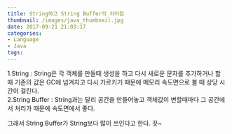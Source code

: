 ```yaml
---
title: String하고 String Buffer의 차이점
thumbnail: /images/java_thumbnail.jpg
date: 2017-09-21 21:03:17
categories:
- Language
- Java
tags:
---
```

1.String : String은 각 객체를 만들때 생성을 하고 다시 새로운 문자를 추가하거나 할 때 기존의 값은 GC에 넘겨지고 다시 가르키기 때문에 메모리 속도면으로 볼 때 상당 시간이 걸린다.  
2.String Buffer : String과는 달리 공간을 만들어놓고 객체값이 변할때마다 그 공간에서 처리가 때문에 속도면에서 좋다.

그래서 String Buffer가 String보다 많이 쓰인다고 한다. 끗~
